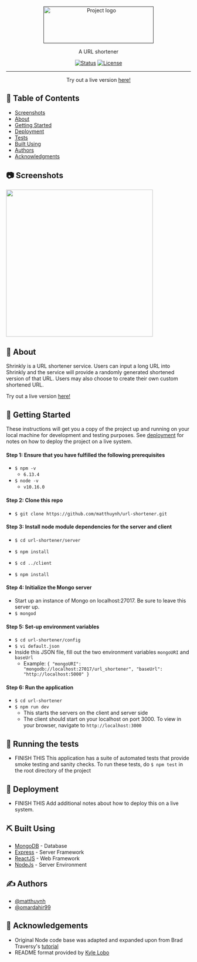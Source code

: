<p align="center">
  <a href="" rel="noopener">
 <img width=300 height=100 src="https://user-images.githubusercontent.com/19757152/71739910-c06a8f80-2e28-11ea-9d3a-0a72175bf8c4.png" alt="Project logo"></a>
</p>

<p align="center"> A URL shortener</p>

<div align="center">

  [![Status](https://img.shields.io/badge/status-active-success.svg)]() 
  [![License](https://img.shields.io/badge/license-GPL-blue.svg)](/LICENSE)

</div>

---

<p align="center"> Try out a live version <a href="https://google.com">here! </a>
    <br> 
</p>

## 📝 Table of Contents
- [Screenshots](#screenshots)
- [About](#about)
- [Getting Started](#getting_started)
- [Deployment](#deployment)
- [Tests](#tests)
- [Built Using](#built_using)
- [Authors](#authors)
- [Acknowledgments](#acknowledgement)

## 📷 Screenshots <a name="screenshots"></a>
<img src="https://user-images.githubusercontent.com/19757152/71742078-90be8600-2e2e-11ea-86f7-ee736c64ca07.PNG" width="400">

## 🧐 About <a name = "about"></a>
Shrinkly is a URL shortener service. Users can input a long URL into Shrinkly and the service will provide a randomly generated shortened version of that URL. Users may also choose to create their own custom shortened URL.

Try out a live version [here!](https://google.com) </a>

## 🏁 Getting Started <a name = "getting_started"></a>
These instructions will get you a copy of the project up and running on your local machine for development and testing purposes. See [deployment](#deployment) for notes on how to deploy the project on a live system.

#### Step 1: Ensure that you have fulfilled the following prerequisites
- `$ npm -v`
    - `6.13.4`
- `$ node -v`
    - `v10.16.0`

#### Step 2: Clone this repo
- `$ git clone https://github.com/matthuynh/url-shortener.git`

#### Step 3: Install node module dependencies for the server and client
- `$ cd url-shortener/server`
- `$ npm install`

- `$ cd ../client`
- `$ npm install`

#### Step 4: Initialize the Mongo server
- Start up an instance of Mongo on localhost:27017. Be sure to leave this server up.
- `$ mongod`

#### Step 5: Set-up environment variables
- `$ cd url-shortener/config`
- `$ vi default.json`
- Inside this JSON file, fill out the two environment variables `mongoURI` and `baseUrl`
    - Example: ```{
    "mongoURI": "mongodb://localhost:27017/url_shortener",
    "baseUrl": "http://localhost:5000"
}```

#### Step 6: Run the application
- `$ cd url-shortener`
- `$ npm run dev`
    - This starts the servers on the client and server side
    - The client should start on your localhost on port 3000. To view in your browser, navigate to `http://localhost:3000`


## 🔧 Running the tests <a name = "tests"></a>
- FINISH THIS
This application has a suite of automated tests that provide smoke testing and sanity checks.
To run these tests, do `$ npm test` in the root directory of the project

## 🚀 Deployment <a name = "deployment"></a>
- FINISH THIS
Add additional notes about how to deploy this on a live system.

## ⛏️ Built Using <a name = "built_using"></a>
- [MongoDB](https://www.mongodb.com/) - Database
- [Express](https://expressjs.com/) - Server Framework
- [ReactJS](https://reactjs.org/) - Web Framework
- [NodeJs](https://nodejs.org/en/) - Server Environment

## ✍️ Authors <a name = "authors"></a>
- [@matthuynh](https://github.com/matthuynh)
- [@omardahir99](https://github.com/omardahir99)

## 🎉 Acknowledgements <a name = "acknowledgement"></a>
- Original Node code base was adapted and expanded upon from Brad Traversy's [tutorial](https://www.youtube.com/watch?v=Z57566JBaZQ)
- README format provided by [Kyle Lobo](https://github.com/kylelobo/The-Documentation-Compendium)